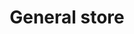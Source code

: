 ---
title: "General store"
url: /karachi/general-store-plot-1c-block-5-block-5-e-block-5-e-block-5-nazimabad-karachi-karachi-city-sindh-74600-pakistan/
shop: general
---